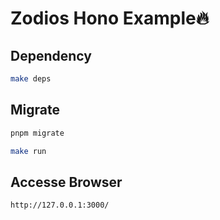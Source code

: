 # Zodios Hono Example🔥

## Dependency
```sh
make deps
```

## Migrate
```sh
pnpm migrate
```

```sh
make run
```

## Accesse Browser
```
http://127.0.0.1:3000/
```